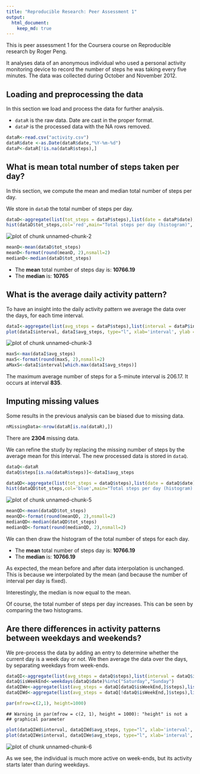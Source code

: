 ```yaml
---
title: "Reproducible Research: Peer Assessment 1"
output: 
  html_document:
    keep_md: true
---
```


This is peer assessment 1 for the Coursera course on Reproducible research by Roger Peng.

It analyses data of an anonymous individual who used a personal activity monitoring device to record the number of steps he was taking every five minutes. 
The data was collected during October and November 2012.


## Loading and preprocessing the data

In this section we load and process the data for further analysis.

* `dataR` is the raw data. Date are cast in the proper format.
* `dataP` is the processed data with the NA rows removed.


```r
dataR<-read.csv("activity.csv")
dataR$date <-as.Date(dataR$date,"%Y-%m-%d")
dataP<-dataR[!is.na(dataR$steps),]
```


## What is mean total number of steps taken per day?

In this section, we compute the mean and median total number of steps per day.

We store in `dataD` the total number of steps per day.


```r
dataD<-aggregate(list(tot_steps = dataP$steps),list(date = dataP$date),sum)
hist(dataD$tot_steps,col='red',main="Total steps per day (histogram)", xlab="tot_steps")
```

![plot of chunk unnamed-chunk-2](figure/unnamed-chunk-2-1.png) 

```r
meanD<-mean(dataD$tot_steps)
meanD<-format(round(meanD, 2),nsmall=2)
medianD<-median(dataD$tot_steps)
```

* The **mean** total number of steps day is: **10766.19**
* The **median** is: **10765**

## What is the average daily activity pattern?

To have an insight into the daily activity pattern we average the data over the days, for each time interval.


```r
dataI<-aggregate(list(avg_steps = dataP$steps),list(interval = dataP$interval),mean)
plot(dataI$interval, dataI$avg_steps, type="l", xlab='interval', ylab = 'steps (average)', main='Average steps per interval')
```

![plot of chunk unnamed-chunk-3](figure/unnamed-chunk-3-1.png) 

```r
maxS<-max(dataI$avg_steps)
maxS<-format(round(maxS, 2),nsmall=2)
aMaxS<-dataI$interval[which.max(dataI$avg_steps)]
```

The maximum average number of steps for a 5-minute interval is 206.17. It occurs at interval **835**.


## Imputing missing values


Some results in the previous analysis can be biased due to missing data. 



```r
nMissingData<-nrow(dataR[is.na(dataR),])
```
There are **2304** missing data.

We can refine the study by replacing the missing number of steps by the average mean for this interval. The new processed data is stored in `dataQ`.




```r
dataQ<-dataR
dataQ$steps[is.na(dataR$steps)]<-dataI$avg_steps

dataQD<-aggregate(list(tot_steps = dataQ$steps),list(date = dataQ$date),sum)
hist(dataQD$tot_steps,col='blue',main="Total steps per day (histogram): interpolated data", xlab="total steps")
```

![plot of chunk unnamed-chunk-5](figure/unnamed-chunk-5-1.png) 

```r
meanQD<-mean(dataQD$tot_steps)
meanQD<-format(round(meanQD, 2),nsmall=2)
medianQD<-median(dataQD$tot_steps)
medianQD<-format(round(medianQD, 2),nsmall=2)
```

We can then draw the histogram of the total number of steps for each day.

* The **mean** total number of steps day is: **10766.19**
* The **median** is: **10766.19**

As expected, the mean before and after data interpolation is unchanged. This is because we interpolated by the mean (and because the number of interval per day is fixed).

Interestingly, the median is now equal to the mean.

Of course, the total number of steps per day increases. This can be seen by comparing the two histograms. 

## Are there differences in activity patterns between weekdays and weekends?

We pre-process the data by adding an entry to determine whether the current day is a week day or not. We then average the data over the days, by separating weekdays from week-ends.



```r
dataQI<-aggregate(list(avg_steps = dataQ$steps),list(interval = dataQ$interval),mean)
dataQ$isWeekEnd<-weekdays(dataQ$date)%in%c("Saturday","Sunday")
dataQIWe<-aggregate(list(avg_steps = dataQ[dataQ$isWeekEnd,]$steps),list(interval = dataQ[dataQ$isWeekEnd,]$interval),mean)
dataQIWd<-aggregate(list(avg_steps = dataQ[!dataQ$isWeekEnd,]$steps),list(interval = dataQ[!dataQ$isWeekEnd,]$interval),mean)

par(mfrow=c(2,1), height=1000)
```

```
## Warning in par(mfrow = c(2, 1), height = 1000): "height" is not a
## graphical parameter
```

```r
plot(dataQIWd$interval, dataQIWd$avg_steps, type="l", xlab='interval', ylab = 'steps (average)', main='Weekdays')
plot(dataQIWe$interval, dataQIWe$avg_steps, type="l", xlab='interval', ylab = 'steps (average)', main='Week ends', col='green')
```

![plot of chunk unnamed-chunk-6](figure/unnamed-chunk-6-1.png) 

As we see, the individual is much more active on week-ends, but its activity starts later than during weekdays.




